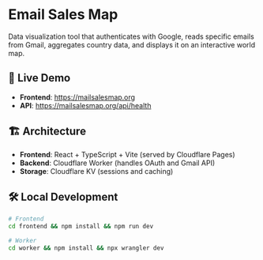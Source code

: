 # Email Sales Map

Data visualization tool that authenticates with Google, reads specific emails from Gmail, aggregates country data, and displays it on an interactive world map.

## 🚀 Live Demo
- **Frontend**: https://mailsalesmap.org
- **API**: https://mailsalesmap.org/api/health

## 🏗️ Architecture
- **Frontend**: React + TypeScript + Vite (served by Cloudflare Pages)
- **Backend**: Cloudflare Worker (handles OAuth and Gmail API)
- **Storage**: Cloudflare KV (sessions and caching)

## 🛠️ Local Development
```bash
# Frontend
cd frontend && npm install && npm run dev

# Worker  
cd worker && npm install && npx wrangler dev
```
